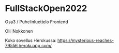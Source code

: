 # FullStackOpen2022
Osa3 / Puhelinluettelo Frontend

Olli Nokkonen

Koko sovellus Herokussa:
https://mysterious-reaches-79556.herokuapp.com/
